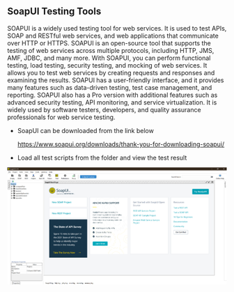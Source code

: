 ## SoapUI Testing Tools

SOAPUI is a widely used testing tool for web services. It is used to test APIs, SOAP and RESTful web services, and web applications that communicate over HTTP or HTTPS. SOAPUI is an open-source tool that supports the testing of web services across multiple protocols, including HTTP, JMS, AMF, JDBC, and many more. With SOAPUI, you can perform functional testing, load testing, security testing, and mocking of web services. It allows you to test web services by creating requests and responses and examining the results. SOAPUI has a user-friendly interface, and it provides many features such as data-driven testing, test case management, and reporting. SOAPUI also has a Pro version with additional features such as advanced security testing, API monitoring, and service virtualization. It is widely used by software testers, developers, and quality assurance professionals for web service testing.



- SoapUI can be downloaded from the link below

  https://www.soapui.org/downloads/thank-you-for-downloading-soapui/

- Load all test scripts from the folder and view the test result

<img src='pics/soapui.png'>